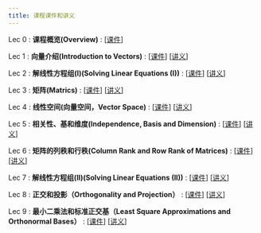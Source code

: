 ```yaml
---
title: 课程课件和讲义
---
```

Lec 0
: **课程概览(Overview)**
  :  \[[课件](https://basics.sjtu.edu.cn/~yangqizhe/pdf/la2025s/slides/LALec0-handout.pdf)\]

Lec 1
: **向量介绍(Introduction to Vectors)**
  :  \[[课件](https://basics.sjtu.edu.cn/~yangqizhe/pdf/la2025s/slides/LALec1-handout.pdf)\]
     \[[讲义](https://basics.sjtu.edu.cn/~yangqizhe/pdf/la2025s/slides/Lecture-1.pdf)\]

Lec 2
: **解线性方程组(I)(Solving Linear Equations (I))**
  :  \[[课件](https://basics.sjtu.edu.cn/~yangqizhe/pdf/la2025s/slides/LALec2-handout.pdf)\]
     \[[讲义](https://basics.sjtu.edu.cn/~yangqizhe/pdf/la2025s/slides/Lecture-2.pdf)\]

Lec 3
: **矩阵(Matrics)**
  :  \[[课件](https://basics.sjtu.edu.cn/~yangqizhe/pdf/la2025s/slides/LALec3-handout.pdf)\]
     \[[讲义](https://basics.sjtu.edu.cn/~yangqizhe/pdf/la2025s/slides/Lecture-3.pdf)\]

Lec 4
: **线性空间(向量空间，Vector Space)**
  :  \[[课件](https://basics.sjtu.edu.cn/~yangqizhe/pdf/la2025s/slides/LALec4-handout.pdf)\]
     \[[讲义](https://basics.sjtu.edu.cn/~yangqizhe/pdf/la2025s/slides/Lecture-4.pdf)\]

Lec 5
: **相关性、基和维度(Independence, Basis and Dimension)**
  :  \[[课件](https://basics.sjtu.edu.cn/~yangqizhe/pdf/la2025s/slides/LALec5-handout.pdf)\]
     \[[讲义](https://basics.sjtu.edu.cn/~yangqizhe/pdf/la2025s/slides/Lecture-5.pdf)\]


Lec 6
: **矩阵的列秩和行秩(Column Rank and Row Rank of Matrices)**
  :  \[[课件](https://basics.sjtu.edu.cn/~yangqizhe/pdf/la2025s/slides/LALec6-handout.pdf)\]
     \[[讲义](https://basics.sjtu.edu.cn/~yangqizhe/pdf/la2025s/slides/Lecture-6.pdf)\]

Lec 7
: **解线性方程组(II)(Solving Linear Equations (II))**
  :  \[[课件](https://basics.sjtu.edu.cn/~yangqizhe/pdf/la2025s/slides/LALec7-handout.pdf)\]
     \[[讲义](https://basics.sjtu.edu.cn/~yangqizhe/pdf/la2025s/slides/Lecture-7.pdf)\]

Lec 8
: **正交和投影（Orthogonality and Projection）**
  :  \[[课件](https://basics.sjtu.edu.cn/~yangqizhe/pdf/la2025s/slides/LALec8-handout.pdf)\]
     \[[讲义](https://basics.sjtu.edu.cn/~yangqizhe/pdf/la2025s/slides/Lecture-8.pdf)\]

Lec 9
: **最小二乘法和标准正交基（Least Square Approximations and Orthonormal Bases）**
  :  \[[课件](https://basics.sjtu.edu.cn/~yangqizhe/pdf/la2025s/slides/LALec9-handout.pdf)\]
     \[[讲义](https://basics.sjtu.edu.cn/~yangqizhe/pdf/la2025s/slides/Lecture-9.pdf)\]